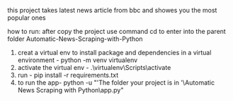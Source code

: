 this project takes latest news article from bbc and showes you the most popular ones


how to run:
 after copy the project 
 use command cd to enter into the parent folder Automatic-News-Scraping-with-Python
 1. creat a virtual env to install package and dependencies in a virtual environment - python -m venv virtualenv
 2. activate the virtual env - .\virtualenv\Scripts\activate
 3. run - pip install -r requirements.txt
 4. to run the app- python -u "'The folder your project is in '\Automatic News Scraping with Python\app.py"
